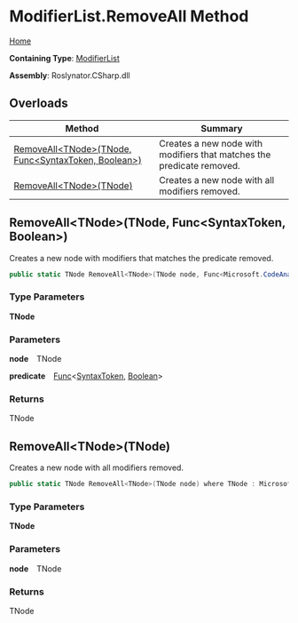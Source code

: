 # ModifierList\.RemoveAll Method

[Home](../../../../README.md)

**Containing Type**: [ModifierList](../README.md)

**Assembly**: Roslynator\.CSharp\.dll

## Overloads

| Method | Summary |
| ------ | ------- |
| [RemoveAll\<TNode\>(TNode, Func\<SyntaxToken, Boolean\>)](#704560686) | Creates a new node with modifiers that matches the predicate removed\. |
| [RemoveAll\<TNode\>(TNode)](#672470665) | Creates a new node with all modifiers removed\. |

<a id="704560686"></a>

## RemoveAll\<TNode\>\(TNode, Func\<SyntaxToken, Boolean\>\) 

  
Creates a new node with modifiers that matches the predicate removed\.

```csharp
public static TNode RemoveAll<TNode>(TNode node, Func<Microsoft.CodeAnalysis.SyntaxToken, bool> predicate) where TNode : Microsoft.CodeAnalysis.SyntaxNode
```

### Type Parameters

**TNode**

### Parameters

**node** &ensp; TNode

**predicate** &ensp; [Func](https://docs.microsoft.com/en-us/dotnet/api/system.func-2)\<[SyntaxToken](https://docs.microsoft.com/en-us/dotnet/api/microsoft.codeanalysis.syntaxtoken), [Boolean](https://docs.microsoft.com/en-us/dotnet/api/system.boolean)\>

### Returns

TNode

<a id="672470665"></a>

## RemoveAll\<TNode\>\(TNode\) 

  
Creates a new node with all modifiers removed\.

```csharp
public static TNode RemoveAll<TNode>(TNode node) where TNode : Microsoft.CodeAnalysis.SyntaxNode
```

### Type Parameters

**TNode**

### Parameters

**node** &ensp; TNode

### Returns

TNode

